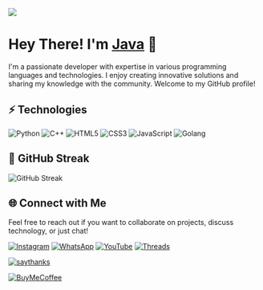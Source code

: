 ![](https://blogger.googleusercontent.com/img/b/R29vZ2xl/AVvXsEhqOuBI0T2Y5ISiig4ve-xknm8n5JYdHH17FveZQ3JFVlefNfCeGPLTf6X06bmSEKPjTOHLH5orGHavMDkkY_lri1n8iRrXlo1smsCbhxcmw6VlcbvD3fJC0nTAekEQcViNH6s9LtKvzUM/s1600/35k7q7n.gif)

# Hey There! I'm [Java](https://github.com/JawaTengahXploit1337) 👋

I'm a passionate developer with expertise in various programming languages and technologies. I enjoy creating innovative solutions and sharing my knowledge with the community. Welcome to my GitHub profile!

## ⚡ Technologies

![Python](https://img.shields.io/badge/-Python-black?style=flat-square&logo=Python)
![C++](https://img.shields.io/badge/-C++-00599C?style=flat-square&logo=c)
![HTML5](https://img.shields.io/badge/-HTML5-E34F26?style=flat-square&logo=html5&logoColor=white)
![CSS3](https://img.shields.io/badge/-CSS3-1572B6?style=flat-square&logo=css3)
![JavaScript](https://img.shields.io/badge/-JavaScript-black?style=flat-square&logo=javascript)
![Golang](https://img.shields.io/badge/-Golang-blue?style=flat-square&logo=go)

## 🌟 GitHub Streak

![GitHub Streak](https://streak-stats.demolab.com/?user=JawaTengahXploit1337)

## 🌐 Connect with Me

Feel free to reach out if you want to collaborate on projects, discuss technology, or just chat!

[![Instagram](https://img.shields.io/badge/-Instagram-%23E4405F?style=flat&logo=instagram&logoColor=white)](https://www.instagram.com/JavaXploiter)
[![WhatsApp](https://img.shields.io/badge/-WhatsApp-%23232D25?style=flat&logo=whatsapp&logoColor=white)](https://wa.me/6283847921480)
[![YouTube](https://img.shields.io/badge/-YouTube-%23FF0000?style=flat&logo=youtube&logoColor=white)](https://www.youtube.com/c/rozhakid)
[![Threads](https://img.shields.io/badge/-Threads-000000?style=flat&logo=threads&logoColor=white)](https://www.threads.net/@rozhak_official)

[![saythanks](https://img.shields.io/badge/say-thanks-ff69b4.svg)](https://saythanks.io/to/JohnCoene)

[![BuyMeCoffee][buymecoffeebadge]][buymecoffee]

[buymecoffee]: https://saweria.co/AsmaraHancur
[buymecoffeebadge]: https://img.shields.io/badge/buy%20me%20a%20coffe-donate-yellow.svg?style=for-the-badge
[commits-shield]: https://img.shields.io/github/commit-activity/y/audiconnect/audi_connect_ha?style=for-the-badge
